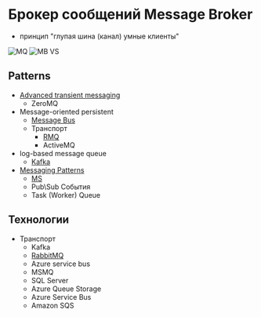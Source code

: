 # Брокер сообщений Message Broker 

- принцип "глупая шина (канал) умные клиенты"

![MQ](../../img/pattern/integration/mq.jpg)
![MB VS](../../img/pattern/integration/mq.compare.jpg)

## Patterns

- [Advanced transient messaging](https://apolomodov.medium.com/coa-distributed-systems-4th-ed-4-communication-c5ce331015e9)
	- ZeroMQ
- Message-oriented persistent
	- [Message Bus](../../technology/rmq.md)  
	- Транспорт
		- [RMQ](../../technology/rmq.md)
		- ActiveMQ
- log-based message queue
	- [Kafka](../../technology/middleware/kafka.md)
- [Messaging Patterns](https://www.enterpriseintegrationpatterns.com/patterns/messaging/)
  - [MS](https://docs.microsoft.com/ru-ru/azure/architecture/patterns/category/messaging)
  - Pub\Sub События
  - Task (Worker) Queue

## Технологии

- Транспорт  
	- Kafka
	- [RabbitMQ](../../technology/middleware/rmq.md)
	- Azure service bus
	- MSMQ
	- SQL Server
	- Azure Queue Storage
	- Azure Service Bus
	- Amazon SQS